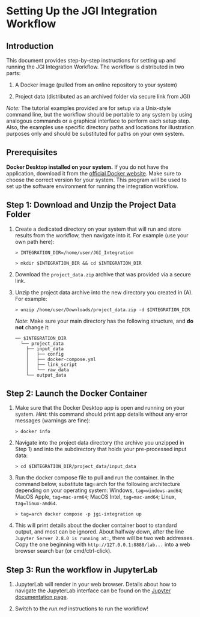 # **Setting Up the JGI Integration Workflow**

## **Introduction**

This document provides step-by-step instructions for setting up and running the JGI Integration Workflow. The workflow is distributed in two parts:

1.  A Docker image (pulled from an online repository to your system)

2.  Project data (distributed as an archived folder via secure link from JGI)

_Note:_ The tutorial examples provided are for setup via a Unix-style command line, but the workflow should be portable to any system by using analogous commands or a graphical interface to perform each setup step. Also, the examples use specific directory paths and locations for illustration purposes only and should be substituted for paths on your own system.

## **Prerequisites**

**Docker Desktop installed on your system.** If you do not have the application, download it from the [official Docker website](https://www.docker.com/products/docker-desktop). Make sure to choose the correct version for your system. This program will be used to set up the software environment for running the integration workflow.

## **Step 1: Download and Unzip the Project Data Folder**

1.  Create a dedicated directory on your system that will run and store results from the workflow, then navigate into it. For example (use your own path here):

    `> INTEGRATION_DIR=/home/user/JGI_Integration`

    `> mkdir $INTEGRATION_DIR && cd $INTEGRATION_DIR`

2.  Download the `project_data.zip` archive that was provided via a secure link.

3.  Unzip the project data archive into the new directory you created in (A). For example:

    `> unzip /home/user/Downloads/project_data.zip -d $INTEGRATION_DIR`

    _Note_: Make sure your main directory has the following structure, and **do not** change it:

    ```
    ── $INTEGRATION_DIR
      └── project_data
        ├── input_data
        │   ├── config
        │   ├── docker-compose.yml
        │   ├── link_script
        │   └── raw_data
        └── output_data
    ```

## **Step 2: Launch the Docker Container**

1.  Make sure that the Docker Desktop app is open and running on your system. _Hint:_ this command should print app details without any error messages (warnings are fine):

    `> docker info`

2.  Navigate into the project data directory (the archive you unzipped in Step 1) and into the subdirectory that holds your pre-processed input data:

    `> cd $INTEGRATION_DIR/project_data/input_data`

3.  Run the docker compose file to pull and run the container. In the command below, substitute tag=arch for the following architecture depending on your operating system: Windows, `tag=windows-amd64`; MacOS Apple, `tag=mac-arm64`; MacOS Intel, `tag=mac-amd64`; Linux, `tag=linux-amd64`.

    `> tag=arch docker compose -p jgi-integration up`

4.  This will print details about the docker container boot to standard output, and most can be ignored. About halfway down, after the line `Jupyter Server 2.8.0 is running at:`, there will be two web addresses. Copy the one beginning with `http://127.0.0.1:8888/lab...` into a web browser search bar (or cmd/ctrl-click).

## **Step 3: Run the workflow in JupyterLab**

1.  JupyterLab will render in your web browser. Details about how to navigate the JupyterLab interface can be found on the [Jupyter documentation page](https://docs.jupyter.org/en/latest/).

2.  Switch to the _run.md_ instructions to run the workflow!